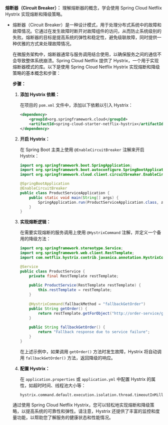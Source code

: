 **熔断器（Circuit Breaker）：** 理解熔断器的概念，学会使用 Spring Cloud Netflix Hystrix 实现熔断和降级策略。

- 熔断器（Circuit Breaker）是一种设计模式，用于处理分布式系统中的故障和故障情况。它通过在发生故障时断开对故障组件的访问，从而防止系统级别的失败。熔断器的目标是提高系统的弹性和稳定性，避免级联故障，同时提供一种优雅的方式来处理故障情况。

  在微服务架构中，熔断器通常与服务调用结合使用，以确保服务之间的通信不会导致整体系统崩溃。Spring Cloud Netflix 提供了 Hystrix，一个用于实现熔断器模式的库。以下是使用 Spring Cloud Netflix Hystrix 实现熔断和降级策略的基本概念和步骤：

  **步骤：**

  1. **添加 Hystrix 依赖：**

     在项目的 `pom.xml` 文件中，添加以下依赖以引入 Hystrix：

     ```xml
     <dependency>
         <groupId>org.springframework.cloud</groupId>
         <artifactId>spring-cloud-starter-netflix-hystrix</artifactId>
     </dependency>
     ```

  2. **开启 Hystrix：**

     在 Spring Boot 主类上使用 `@EnableCircuitBreaker` 注解来开启 Hystrix：

     ```java
     import org.springframework.boot.SpringApplication;
     import org.springframework.boot.autoconfigure.SpringBootApplication;
     import org.springframework.cloud.client.circuitbreaker.EnableCircuitBreaker;
     
     @SpringBootApplication
     @EnableCircuitBreaker
     public class ProductServiceApplication {
         public static void main(String[] args) {
             SpringApplication.run(ProductServiceApplication.class, args);
         }
     }
     ```

  3. **实现熔断逻辑：**

     在需要实现熔断的服务调用上使用 `@HystrixCommand` 注解，并定义一个备用的降级方法：

     ```java
     import org.springframework.stereotype.Service;
     import org.springframework.web.client.RestTemplate;
     import com.netflix.hystrix.contrib.javanica.annotation.HystrixCommand;
     
     @Service
     public class ProductService {
         private final RestTemplate restTemplate;
         
         public ProductService(RestTemplate restTemplate) {
             this.restTemplate = restTemplate;
         }
         
         @HystrixCommand(fallbackMethod = "fallbackGetOrder")
         public String getOrder() {
             return restTemplate.getForObject("http://order-service/getOrder", String.class);
         }
         
         public String fallbackGetOrder() {
             return "Fallback response due to service failure";
         }
     }
     ```

     在上述示例中，如果调用 `getOrder()` 方法时发生故障，Hystrix 将自动调用 `fallbackGetOrder()` 方法，返回降级的响应。

  4. **配置 Hystrix：**

     在 `application.properties` 或 `application.yml` 中配置 Hystrix 的属性，如超时时间、线程池大小等：

     ```properties
     hystrix.command.default.execution.isolation.thread.timeoutInMilliseconds=3000
     ```

  通过使用 Spring Cloud Netflix Hystrix，您可以轻松地实现熔断和降级策略，以提高系统的可靠性和弹性。请注意，Hystrix 还提供了丰富的监控和度量功能，以帮助您了解服务的健康状态和性能情况。